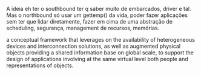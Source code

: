 A ideia eh ter o southbound ter q saber muito de embarcados, driver e tal.
Mas o northbound só usar um gettemp() da vida, poder fazer aplicações sem ter que lidar diretamente, fazer em cima de uma abstração de scheduling, segurança, management de recursos, memórias.

a conceptual framework that leverages on the availability of heterogeneous devices and interconnection solutions, as well as augmented physical objects providing a shared information base on global scale, to support the design of applications involving at the same virtual level both people and representations of objects.


